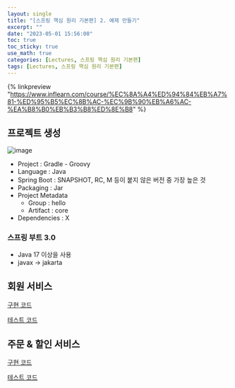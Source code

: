 ```yaml
---
layout: single
title: "[스프링 핵심 원리 기본편] 2. 예제 만들기"
excerpt: ""
date: "2023-05-01 15:56:00"
toc: true
toc_sticky: true
use_math: true
categories: [Lectures, 스프링 핵심 원리 기본편]
tags: [Lectures, 스프링 핵심 원리 기본편]
---
```

{% linkpreview "https://www.inflearn.com/course/%EC%8A%A4%ED%94%84%EB%A7%81-%ED%95%B5%EC%8B%AC-%EC%9B%90%EB%A6%AC-%EA%B8%B0%EB%B3%B8%ED%8E%B8" %}

## 프로젝트 생성
![image](https://github.com/dpdms529/SpringCore/assets/60471550/394ab566-6d6a-4e7b-9691-0180b44866e5)
- Project : Gradle - Groovy
- Language : Java
- Spring Boot : SNAPSHOT, RC, M 등이 붙지 않은 버전 중 가장 높은 것
- Packaging : Jar
- Project Metadata
  - Group : hello
  - Artifact : core
- Dependencies : X

### 스프링 부트 3.0
- Java 17 이상을 사용
- javax -> jakarta

## 회원 서비스
[구현 코드](https://github.com/dpdms529/SpringCore/commit/78e571dfdbf770b4ade937acf439797b67fc47a9)

[테스트 코드](https://github.com/dpdms529/SpringCore/commit/577fa0e96dad172ed06b013f3ba670cca192da9a)

## 주문 & 할인 서비스
[구현 코드](https://github.com/dpdms529/SpringCore/commit/a761d4eded9c3e597454f632124acf9078453b5e)

[테스트 코드](https://github.com/dpdms529/SpringCore/commit/fbb8befacfcbf509909cad9eed01acc74873cb44)